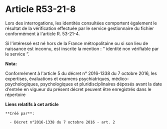 # Article R53-21-8

Lors des interrogations, les identités consultées comportent également le résultat de la vérification effectuée par le
service gestionnaire du fichier conformément à l'article R. 53-21-4. 

Si l'intéressé est né hors de la France métropolitaine ou si son lieu de naissance est inconnu, est inscrite la mention : “
identité non vérifiable par le service ”.

**Nota:**

Conformément à l'article 5 du décret n° 2016-1338 du 7 octobre 2016, les expertises, évaluations et examens psychiatriques,
médico-psychologiques, psychologiques et pluridisciplinaires déposés avant la date d'entrée en vigueur du présent décret
peuvent être enregistrés dans le répertoire

**Liens relatifs à cet article**

	**Créé par**:

	  - Décret n°2016-1338 du 7 octobre 2016 - art. 2
